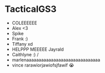 # TacticalGS3
 

- COLEEEEEE
- Alex <3
- Spike
- Frank :)
- Tiffany xd
- HELPPP MEEEEE Jayrald
- Caithlyne :) /
- marlenaaaaaaaaaaaaaaaaaaaaaaaaaaaaaa
- vince rarawiorjawiofsjfawif 😭